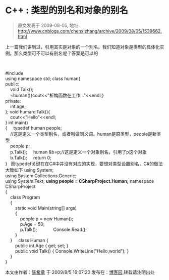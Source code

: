 # C++ : 类型的别名和对象的别名 
> 原文发表于 2009-08-05, 地址: http://www.cnblogs.com/chenxizhang/archive/2009/08/05/1539662.html 


上一篇我们讲到过，引用其实是对象的一个别名。我们知道对象是类型的具体化实例，那么类型可不可以有别名呢？答案是可以的

  

 #include <iostream>  
using namespace std; class human{  
public:  
    void Talk();  
    ~human(){cout<<"析构函数在工作..."<<endl;}  
private:  
    int age;  
}; void human::Talk(){  
    cout<<"Hello"<<endl;  
} int main()  
{     typedef human people;  
    //这是定义一个类型别名，或者叫做同义词。human是原类型，people是新类型  
    people p;  
    p.Talk();     human &b=p;//这是定义一个对象别名，引用了p这个对象  
    b.Talk();     return 0;  
}   而typedef关键在在C#中并没有对应的实现，要想对类型设置别名，C#的做法大致如下 using System;  
using System.Collections.Generic;  
using System.Text; **using people = CSharpProject.Human;**  namespace CSharpProject  
{  
    class Program  
    {  
        static void Main(string[] args)  
        {  
            people p = new Human();  
            p.Age = 50;  
            p.Talk();             Console.Read();  
        }  
    }     class Human {  
        public int Age { get; set; }  
        public void Talk() { Console.WriteLine("Hello,world"); }  
    }  
}

 本文由作者：[陈希章](http://www.xizhang.com) 于 2009/8/5 16:07:20 发布在：[博客园](http://www.cnblogs.com/chenxizhang/),转载请注明出处  
 

























